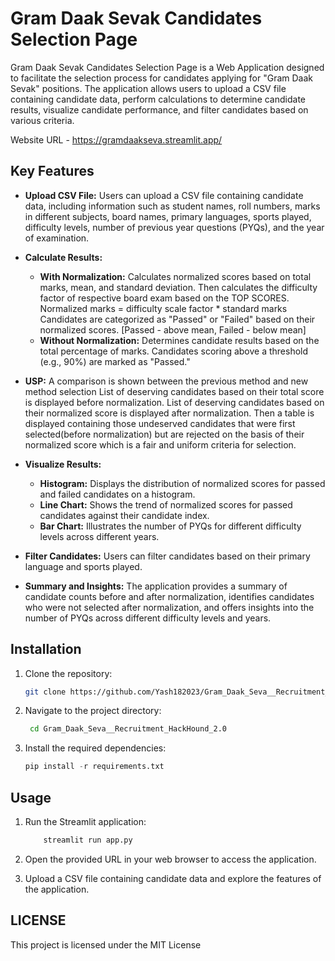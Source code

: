 # Gram Daak Sevak Candidates Selection Page

Gram Daak Sevak Candidates Selection Page is a Web Application designed to facilitate the selection process for candidates applying for "Gram Daak Sevak" positions. The application allows users to upload a CSV file containing candidate data, perform calculations to determine candidate results, visualize candidate performance, and filter candidates based on various criteria.

Website URL - https://gramdaakseva.streamlit.app/
## Key Features

- **Upload CSV File:** Users can upload a CSV file containing candidate data, including information such as student names, roll numbers, marks in different subjects, board names, primary languages, sports played, difficulty levels, number of previous year questions (PYQs), and the year of examination.

- **Calculate Results:**
  - **With Normalization:** Calculates normalized scores based on total marks, mean, and standard deviation. Then calculates the difficulty factor of respective board exam based on the TOP SCORES. 
  Normalized marks = difficulty scale factor *  standard marks
  Candidates are categorized as "Passed" or "Failed" based on their normalized scores.
  [Passed - above mean,
   Failed - below mean]
  - **Without Normalization:** Determines candidate results based on the total percentage of marks. Candidates scoring above a threshold (e.g., 90%) are marked as "Passed."

- **USP:**
  A comparison is shown between the previous method and new method selection
  List of deserving candidates based on their total score is displayed before normalization.
  List of deserving candidates based on their normalized score is displayed after normalization.
  Then a table is displayed containing those undeserved candidates that were first selected(before normalization) but are rejected on the basis of their normalized score which is a fair and uniform criteria for selection.


- **Visualize Results:**
  - **Histogram:** Displays the distribution of normalized scores for passed and failed candidates on a histogram.
  - **Line Chart:** Shows the trend of normalized scores for passed candidates against their candidate index.
  - **Bar Chart:** Illustrates the number of PYQs for different difficulty levels across different years.

- **Filter Candidates:** Users can filter candidates based on their primary language and sports played.

- **Summary and Insights:** The application provides a summary of candidate counts before and after normalization, identifies candidates who were not selected after normalization, and offers insights into the number of PYQs across different difficulty levels and years.

## Installation

1. Clone the repository:
   ```bash
   git clone https://github.com/Yash182023/Gram_Daak_Seva__Recruitment_HackHound_2.0.git

2. Navigate to the project directory:
   ```bash
    cd Gram_Daak_Seva__Recruitment_HackHound_2.0

3. Install the required dependencies:
   ```python
   pip install -r requirements.txt
## Usage

1. Run the Streamlit application:
    ```python
        streamlit run app.py

2. Open the provided URL in your web browser to access the application.

3. Upload a CSV file containing candidate data and explore the features of the application.

## LICENSE
This project is licensed under the MIT License

